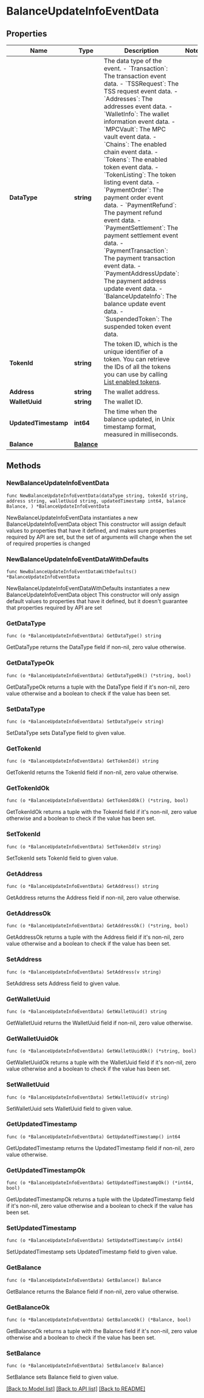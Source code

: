 # BalanceUpdateInfoEventData

## Properties

Name | Type | Description | Notes
------------ | ------------- | ------------- | -------------
**DataType** | **string** |  The data type of the event. - &#x60;Transaction&#x60;: The transaction event data. - &#x60;TSSRequest&#x60;: The TSS request event data. - &#x60;Addresses&#x60;: The addresses event data. - &#x60;WalletInfo&#x60;: The wallet information event data. - &#x60;MPCVault&#x60;: The MPC vault event data. - &#x60;Chains&#x60;: The enabled chain event data. - &#x60;Tokens&#x60;: The enabled token event data. - &#x60;TokenListing&#x60;: The token listing event data.        - &#x60;PaymentOrder&#x60;: The payment order event data. - &#x60;PaymentRefund&#x60;: The payment refund event data. - &#x60;PaymentSettlement&#x60;: The payment settlement event data. - &#x60;PaymentTransaction&#x60;: The payment transaction event data. - &#x60;PaymentAddressUpdate&#x60;: The payment address update event data. - &#x60;BalanceUpdateInfo&#x60;: The balance update event data. - &#x60;SuspendedToken&#x60;: The suspended token event data. | 
**TokenId** | **string** | The token ID, which is the unique identifier of a token. You can retrieve the IDs of all the tokens you can use by calling [List enabled tokens](https://www.cobo.com/developers/v2/api-references/wallets/list-enabled-tokens). | 
**Address** | **string** | The wallet address. | 
**WalletUuid** | **string** | The wallet ID. | 
**UpdatedTimestamp** | **int64** | The time when the balance updated, in Unix timestamp format, measured in milliseconds.  | 
**Balance** | [**Balance**](Balance.md) |  | 

## Methods

### NewBalanceUpdateInfoEventData

`func NewBalanceUpdateInfoEventData(dataType string, tokenId string, address string, walletUuid string, updatedTimestamp int64, balance Balance, ) *BalanceUpdateInfoEventData`

NewBalanceUpdateInfoEventData instantiates a new BalanceUpdateInfoEventData object
This constructor will assign default values to properties that have it defined,
and makes sure properties required by API are set, but the set of arguments
will change when the set of required properties is changed

### NewBalanceUpdateInfoEventDataWithDefaults

`func NewBalanceUpdateInfoEventDataWithDefaults() *BalanceUpdateInfoEventData`

NewBalanceUpdateInfoEventDataWithDefaults instantiates a new BalanceUpdateInfoEventData object
This constructor will only assign default values to properties that have it defined,
but it doesn't guarantee that properties required by API are set

### GetDataType

`func (o *BalanceUpdateInfoEventData) GetDataType() string`

GetDataType returns the DataType field if non-nil, zero value otherwise.

### GetDataTypeOk

`func (o *BalanceUpdateInfoEventData) GetDataTypeOk() (*string, bool)`

GetDataTypeOk returns a tuple with the DataType field if it's non-nil, zero value otherwise
and a boolean to check if the value has been set.

### SetDataType

`func (o *BalanceUpdateInfoEventData) SetDataType(v string)`

SetDataType sets DataType field to given value.


### GetTokenId

`func (o *BalanceUpdateInfoEventData) GetTokenId() string`

GetTokenId returns the TokenId field if non-nil, zero value otherwise.

### GetTokenIdOk

`func (o *BalanceUpdateInfoEventData) GetTokenIdOk() (*string, bool)`

GetTokenIdOk returns a tuple with the TokenId field if it's non-nil, zero value otherwise
and a boolean to check if the value has been set.

### SetTokenId

`func (o *BalanceUpdateInfoEventData) SetTokenId(v string)`

SetTokenId sets TokenId field to given value.


### GetAddress

`func (o *BalanceUpdateInfoEventData) GetAddress() string`

GetAddress returns the Address field if non-nil, zero value otherwise.

### GetAddressOk

`func (o *BalanceUpdateInfoEventData) GetAddressOk() (*string, bool)`

GetAddressOk returns a tuple with the Address field if it's non-nil, zero value otherwise
and a boolean to check if the value has been set.

### SetAddress

`func (o *BalanceUpdateInfoEventData) SetAddress(v string)`

SetAddress sets Address field to given value.


### GetWalletUuid

`func (o *BalanceUpdateInfoEventData) GetWalletUuid() string`

GetWalletUuid returns the WalletUuid field if non-nil, zero value otherwise.

### GetWalletUuidOk

`func (o *BalanceUpdateInfoEventData) GetWalletUuidOk() (*string, bool)`

GetWalletUuidOk returns a tuple with the WalletUuid field if it's non-nil, zero value otherwise
and a boolean to check if the value has been set.

### SetWalletUuid

`func (o *BalanceUpdateInfoEventData) SetWalletUuid(v string)`

SetWalletUuid sets WalletUuid field to given value.


### GetUpdatedTimestamp

`func (o *BalanceUpdateInfoEventData) GetUpdatedTimestamp() int64`

GetUpdatedTimestamp returns the UpdatedTimestamp field if non-nil, zero value otherwise.

### GetUpdatedTimestampOk

`func (o *BalanceUpdateInfoEventData) GetUpdatedTimestampOk() (*int64, bool)`

GetUpdatedTimestampOk returns a tuple with the UpdatedTimestamp field if it's non-nil, zero value otherwise
and a boolean to check if the value has been set.

### SetUpdatedTimestamp

`func (o *BalanceUpdateInfoEventData) SetUpdatedTimestamp(v int64)`

SetUpdatedTimestamp sets UpdatedTimestamp field to given value.


### GetBalance

`func (o *BalanceUpdateInfoEventData) GetBalance() Balance`

GetBalance returns the Balance field if non-nil, zero value otherwise.

### GetBalanceOk

`func (o *BalanceUpdateInfoEventData) GetBalanceOk() (*Balance, bool)`

GetBalanceOk returns a tuple with the Balance field if it's non-nil, zero value otherwise
and a boolean to check if the value has been set.

### SetBalance

`func (o *BalanceUpdateInfoEventData) SetBalance(v Balance)`

SetBalance sets Balance field to given value.



[[Back to Model list]](../README.md#documentation-for-models) [[Back to API list]](../README.md#documentation-for-api-endpoints) [[Back to README]](../README.md)


